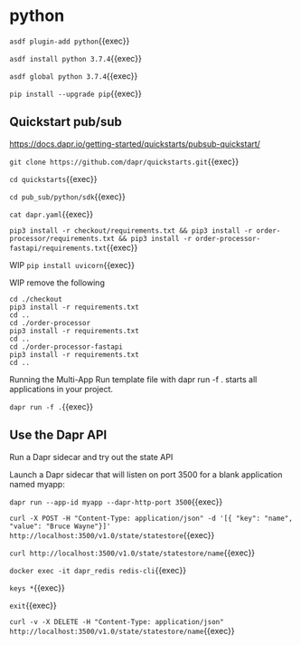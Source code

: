 # python



`asdf plugin-add python`{{exec}}


`asdf install python 3.7.4`{{exec}}

`asdf global python 3.7.4`{{exec}}

`pip install --upgrade pip`{{exec}}


## Quickstart  pub/sub

https://docs.dapr.io/getting-started/quickstarts/pubsub-quickstart/



`git clone https://github.com/dapr/quickstarts.git`{{exec}}

`cd quickstarts`{{exec}}

`cd pub_sub/python/sdk`{{exec}}

`cat dapr.yaml`{{exec}}


`pip3 install -r checkout/requirements.txt && pip3 install -r order-processor/requirements.txt && pip3 install -r order-processor-fastapi/requirements.txt`{{exec}}

WIP `pip install uvicorn`{{exec}}


WIP remove the following
```
cd ./checkout
pip3 install -r requirements.txt
cd ..
cd ./order-processor
pip3 install -r requirements.txt
cd ..
cd ./order-processor-fastapi
pip3 install -r requirements.txt
cd ..

```

Running the Multi-App Run template file with dapr run -f . starts all applications in your project.

`dapr run -f .`{{exec}}


## Use the Dapr API

Run a Dapr sidecar and try out the state API



Launch a Dapr sidecar that will listen on port 3500 for a blank application named myapp:


`dapr run --app-id myapp --dapr-http-port 3500`{{exec}}

`curl -X POST -H "Content-Type: application/json" -d '[{ "key": "name", "value": "Bruce Wayne"}]' http://localhost:3500/v1.0/state/statestore`{{exec}}

`curl http://localhost:3500/v1.0/state/statestore/name`{{exec}}

`docker exec -it dapr_redis redis-cli`{{exec}}


`keys *`{{exec}}

`exit`{{exec}}

`curl -v -X DELETE -H "Content-Type: application/json" http://localhost:3500/v1.0/state/statestore/name`{{exec}}

